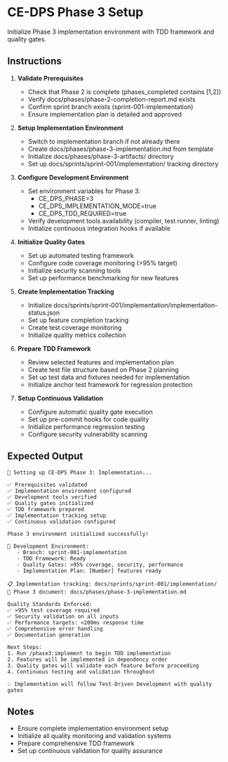 # CE-DPS Phase 3 Setup

Initialize Phase 3 implementation environment with TDD framework and quality gates.

## Instructions

1. **Validate Prerequisites**
   - Check that Phase 2 is complete (phases_completed contains [1,2])
   - Verify docs/phases/phase-2-completion-report.md exists
   - Confirm sprint branch exists (sprint-001-implementation)
   - Ensure implementation plan is detailed and approved

2. **Setup Implementation Environment**
   - Switch to implementation branch if not already there
   - Create docs/phases/phase-3-implementation.md from template
   - Initialize docs/phases/phase-3-artifacts/ directory
   - Set up docs/sprints/sprint-001/implementation/ tracking directory

3. **Configure Development Environment**
   - Set environment variables for Phase 3:
     - CE_DPS_PHASE=3
     - CE_DPS_IMPLEMENTATION_MODE=true
     - CE_DPS_TDD_REQUIRED=true
   - Verify development tools availability (compiler, test runner, linting)
   - Initialize continuous integration hooks if available

4. **Initialize Quality Gates**
   - Set up automated testing framework
   - Configure code coverage monitoring (>95% target)
   - Initialize security scanning tools
   - Set up performance benchmarking for new features

5. **Create Implementation Tracking**
   - Initialize docs/sprints/sprint-001/implementation/implementation-status.json
   - Set up feature completion tracking
   - Create test coverage monitoring
   - Initialize quality metrics collection

6. **Prepare TDD Framework**
   - Review selected features and implementation plan
   - Create test file structure based on Phase 2 planning
   - Set up test data and fixtures needed for implementation
   - Initialize anchor test framework for regression protection

7. **Setup Continuous Validation**
   - Configure automatic quality gate execution
   - Set up pre-commit hooks for code quality
   - Initialize performance regression testing
   - Configure security vulnerability scanning

## Expected Output

```
🚀 Setting up CE-DPS Phase 3: Implementation...

✅ Prerequisites validated
✅ Implementation environment configured  
✅ Development tools verified
✅ Quality gates initialized
✅ TDD framework prepared
✅ Implementation tracking setup
✅ Continuous validation configured

Phase 3 environment initialized successfully!

🔧 Development Environment:
   - Branch: sprint-001-implementation
   - TDD Framework: Ready
   - Quality Gates: >95% coverage, security, performance
   - Implementation Plan: [Number] features ready

📋 Implementation tracking: docs/sprints/sprint-001/implementation/
🎯 Phase 3 document: docs/phases/phase-3-implementation.md

Quality Standards Enforced:
✅ >95% test coverage required
✅ Security validation on all inputs
✅ Performance targets: <200ms response time
✅ Comprehensive error handling
✅ Documentation generation

Next Steps:
1. Run /phase3:implement to begin TDD implementation
2. Features will be implemented in dependency order
3. Quality gates will validate each feature before proceeding
4. Continuous testing and validation throughout

💡 Implementation will follow Test-Driven Development with quality gates
```

## Notes
- Ensure complete implementation environment setup
- Initialize all quality monitoring and validation systems
- Prepare comprehensive TDD framework
- Set up continuous validation for quality assurance
